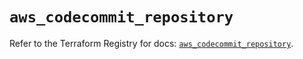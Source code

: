 # `aws_codecommit_repository`

Refer to the Terraform Registry for docs: [`aws_codecommit_repository`](https://registry.terraform.io/providers/hashicorp/aws/5.76.0/docs/resources/codecommit_repository).
